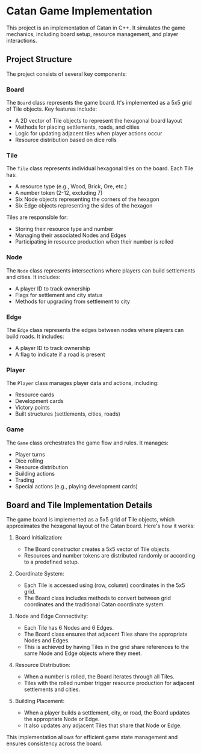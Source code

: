 # Catan Game Implementation

This project is an implementation of Catan in C++. It simulates the game mechanics, including board setup, resource management, and player interactions.

## Project Structure

The project consists of several key components:

### Board
The `Board` class represents the game board. It's implemented as a 5x5 grid of Tile objects. Key features include:
- A 2D vector of Tile objects to represent the hexagonal board layout
- Methods for placing settlements, roads, and cities
- Logic for updating adjacent tiles when player actions occur
- Resource distribution based on dice rolls

### Tile
The `Tile` class represents individual hexagonal tiles on the board. Each Tile has:
- A resource type (e.g., Wood, Brick, Ore, etc.)
- A number token (2-12, excluding 7)
- Six Node objects representing the corners of the hexagon
- Six Edge objects representing the sides of the hexagon

Tiles are responsible for:
- Storing their resource type and number
- Managing their associated Nodes and Edges
- Participating in resource production when their number is rolled

### Node
The `Node` class represents intersections where players can build settlements and cities. It includes:
- A player ID to track ownership
- Flags for settlement and city status
- Methods for upgrading from settlement to city

### Edge
The `Edge` class represents the edges between nodes where players can build roads. It includes:
- A player ID to track ownership
- A flag to indicate if a road is present

### Player
The `Player` class manages player data and actions, including:
- Resource cards
- Development cards
- Victory points
- Built structures (settlements, cities, roads)

### Game
The `Game` class orchestrates the game flow and rules. It manages:
- Player turns
- Dice rolling
- Resource distribution
- Building actions
- Trading
- Special actions (e.g., playing development cards)

## Board and Tile Implementation Details

The game board is implemented as a 5x5 grid of Tile objects, which approximates the hexagonal layout of the Catan board. Here's how it works:

1. Board Initialization:
   - The Board constructor creates a 5x5 vector of Tile objects.
   - Resources and number tokens are distributed randomly or according to a predefined setup.

2. Coordinate System:
   - Each Tile is accessed using (row, column) coordinates in the 5x5 grid.
   - The Board class includes methods to convert between grid coordinates and the traditional Catan coordinate system.

3. Node and Edge Connectivity:
   - Each Tile has 6 Nodes and 6 Edges.
   - The Board class ensures that adjacent Tiles share the appropriate Nodes and Edges.
   - This is achieved by having Tiles in the grid share references to the same Node and Edge objects where they meet.

4. Resource Distribution:
   - When a number is rolled, the Board iterates through all Tiles.
   - Tiles with the rolled number trigger resource production for adjacent settlements and cities.

5. Building Placement:
   - When a player builds a settlement, city, or road, the Board updates the appropriate Node or Edge.
   - It also updates any adjacent Tiles that share that Node or Edge.

This implementation allows for efficient game state management and ensures consistency across the board.
